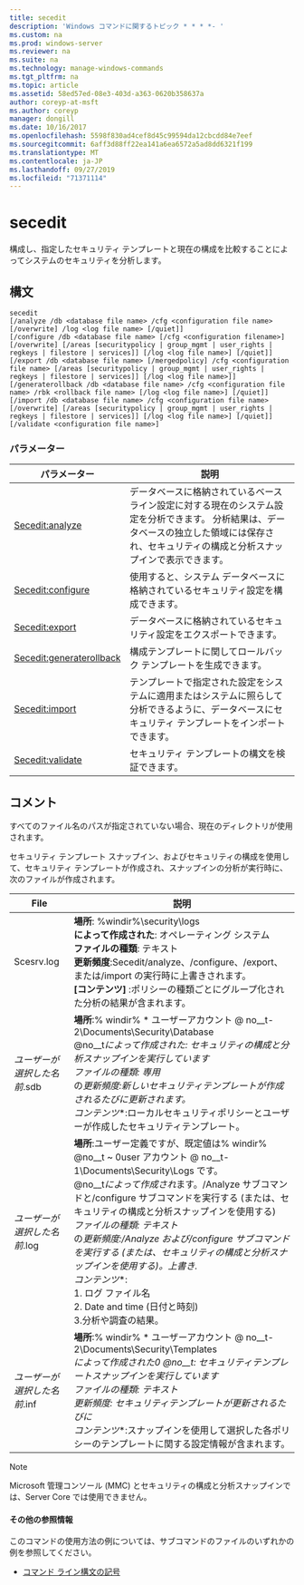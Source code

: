 ```yaml
---
title: secedit
description: 'Windows コマンドに関するトピック * * * *- '
ms.custom: na
ms.prod: windows-server
ms.reviewer: na
ms.suite: na
ms.technology: manage-windows-commands
ms.tgt_pltfrm: na
ms.topic: article
ms.assetid: 58ed57ed-08e3-403d-a363-0620b358637a
author: coreyp-at-msft
ms.author: coreyp
manager: dongill
ms.date: 10/16/2017
ms.openlocfilehash: 5598f830ad4cef8d45c99594da12cbcdd84e7eef
ms.sourcegitcommit: 6aff3d88ff22ea141a6ea6572a5ad8dd6321f199
ms.translationtype: MT
ms.contentlocale: ja-JP
ms.lasthandoff: 09/27/2019
ms.locfileid: "71371114"
---
```

# <a name="secedit"></a>secedit



構成し、指定したセキュリティ テンプレートと現在の構成を比較することによってシステムのセキュリティを分析します。

## <a name="syntax"></a>構文

```
secedit 
[/analyze /db <database file name> /cfg <configuration file name> [/overwrite] /log <log file name> [/quiet]]
[/configure /db <database file name> [/cfg <configuration filename>] [/overwrite] [/areas [securitypolicy | group_mgmt | user_rights | regkeys | filestore | services]] [/log <log file name>] [/quiet]]
[/export /db <database file name> [/mergedpolicy] /cfg <configuration file name> [/areas [securitypolicy | group_mgmt | user_rights | regkeys | filestore | services]] [/log <log file name>]]
[/generaterollback /db <database file name> /cfg <configuration file name> /rbk <rollback file name> [/log <log file name>] [/quiet]]
[/import /db <database file name> /cfg <configuration file name> [/overwrite] [/areas [securitypolicy | group_mgmt | user_rights | regkeys | filestore | services]] [/log <log file name>] [/quiet]]
[/validate <configuration file name>]
```

### <a name="parameters"></a>パラメーター

|パラメーター|説明|
|---------|-----------|
|[Secedit:analyze](secedit-analyze.md)|データベースに格納されているベースライン設定に対する現在のシステム設定を分析できます。  分析結果は、データベースの独立した領域には保存され、セキュリティの構成と分析スナップインで表示できます。|
|[Secedit:configure](secedit-configure.md)|使用すると、システム データベースに格納されているセキュリティ設定を構成できます。|
|[Secedit:export](secedit-export.md)|データベースに格納されているセキュリティ設定をエクスポートできます。|
|[Secedit:generaterollback](secedit-generaterollback.md)|構成テンプレートに関してロールバック テンプレートを生成できます。|
|[Secedit:import](secedit-import.md)|テンプレートで指定された設定をシステムに適用またはシステムに照らして分析できるように、データベースにセキュリティ テンプレートをインポートできます。|
|[Secedit:validate](secedit-validate.md)|セキュリティ テンプレートの構文を検証できます。|

## <a name="remarks"></a>コメント

すべてのファイル名のパスが指定されていない場合、現在のディレクトリが使用されます。

セキュリティ テンプレート スナップイン、およびセキュリティの構成を使用して、セキュリティ テンプレートが作成され、スナップインの分析が実行時に、次のファイルが作成されます。


|           File           |                                                                                                                                                                                                                                                               説明                                                                                                                                                                                                                                                                |
|--------------------------|------------------------------------------------------------------------------------------------------------------------------------------------------------------------------------------------------------------------------------------------------------------------------------------------------------------------------------------------------------------------------------------------------------------------------------------------------------------------------------------------------------------------------------------|
|        Scesrv.log        |                                                                                                                             **場所**: %windir%\security\logs</br>**によって作成された**: オペレーティング システム</br>**ファイルの種類**: テキスト</br>**更新頻度**:Secedit/analyze、/configure、/export、または/import の実行時に上書きされます。</br>**[コンテンツ]** :ポリシーの種類ごとにグループ化された分析の結果が含まれます。                                                                                                                             |
| *ユーザーが選択した名前*.sdb |                                                                                    **場所**:% windir% \* ユーザーアカウント @ no__t-2\Documents\Security\Database</br>@no__t*によって作成された*<em>: セキュリティの構成と分析スナップインを実行しています</br></em>*ファイルの種類*<em>: 専用</br></em> の*更新頻度*<em>:新しいセキュリティテンプレートが作成されるたびに更新されます。</br></em>*コンテンツ*\*:ローカルセキュリティポリシーとユーザーが作成したセキュリティテンプレート。                                                                                    |
| *ユーザーが選択した名前*.log | **場所**:ユーザー定義ですが、既定値は% windir% @no__t ~ 0user アカウント @ no__t-1\Documents\Security\Logs です。</br></em> @no__t*によって作成され*ます。/Analyze サブコマンドと/configure サブコマンドを実行する (または、セキュリティの構成と分析スナップインを使用する)</br></em>*ファイルの種類*<em>: テキスト</br></em> の*更新頻度*<em>:/Analyze および/configure サブコマンドを実行する (または、セキュリティの構成と分析スナップインを使用する)。上書き.</br></em>*コンテンツ*\*:</br>1. ログ ファイル名</br>2. Date and time (日付と時刻)</br>3.分析や調査の結果。 |
| *ユーザーが選択した名前*.inf |                                                                                     **場所**:% windir% \* ユーザーアカウント @ no__t-2\Documents\Security\Templates</br><em>*によって作成された*0 @no__t: セキュリティテンプレートスナップインを実行しています</br></em>*ファイルの種類*<em>: テキスト</br></em>*更新頻度*<em>: セキュリティテンプレートが更新されるたびに</br></em>*コンテンツ*\*:スナップインを使用して選択した各ポリシーのテンプレートに関する設定情報が含まれます。                                                                                     |

> [!NOTE]
> Microsoft 管理コンソール (MMC) とセキュリティの構成と分析スナップインでは、Server Core では使用できません。

#### <a name="additional-references"></a>その他の参照情報

このコマンドの使用方法の例については、サブコマンドのファイルのいずれかの例を参照してください。
-   [コマンド ライン構文の記号](command-line-syntax-key.md)
